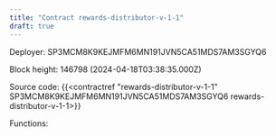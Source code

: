 ```yaml
---
title: "Contract rewards-distributor-v-1-1"
draft: true
---
```

Deployer: SP3MCM8K9KEJMFM6MN191JVN5CA51MDS7AM3SGYQ6


 



Block height: 146798 (2024-04-18T03:38:35.000Z)

Source code: {{<contractref "rewards-distributor-v-1-1" SP3MCM8K9KEJMFM6MN191JVN5CA51MDS7AM3SGYQ6 rewards-distributor-v-1-1>}}

Functions:


